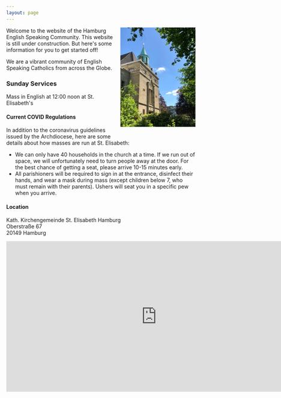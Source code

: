 ```yaml
---
layout: page
---
```


<img src="assets/images/home.jpg" alt="St. Elisabeth Church in Hamburg" style="width: 200px; float: right; margin: 0 0 20px 20px;">

Welcome to the website of the Hamburg English Speaking Community.
This website is still under construction. But here's some information for you to get started off!

We are a vibrant community of English Speaking Catholics from across the Globe.

### Sunday Services

Mass in English at 12:00 noon at St. Elisabeth's

#### Current COVID Regulations
In addition to the coronavirus guidelines issued by the Archdiocese, here are some details about how masses are run at St. Elisabeth:

- We can only have 40 households in the church at a time. If we run out of space, we will unfortunately need to turn people away at the door. For the best chance of getting a seat, please arrive 10-15 minutes early.
- All parishioners will be required to sign in at the entrance, disinfect their hands, and wear a mask during mass (except children below 7, who must remain with their parents). Ushers will seat you in a specific pew when you arrive.

#### Location
Kath. Kirchengemeinde St. Elisabeth Hamburg<br/>
Oberstraße 67<br/>
20149 Hamburg<br/>

<div class="mapouter"><div class="gmap_canvas"><iframe width="800" height="400" id="gmap_canvas" src="https://maps.google.com/maps?q=Kath.%20Kirchengemeinde%20St.%20Elisabeth%20Hamburg&t=&z=13&ie=UTF8&iwloc=&output=embed" frameborder="0" scrolling="no" marginheight="0" marginwidth="0"></iframe><a href="https://www.embedgooglemap.org">embed google map</a></div><style>.mapouter{position:relative;text-align:right;height:400px;width:800px;}.gmap_canvas {overflow:hidden;background:none!important;height:400px;width:800px;}</style></div>
